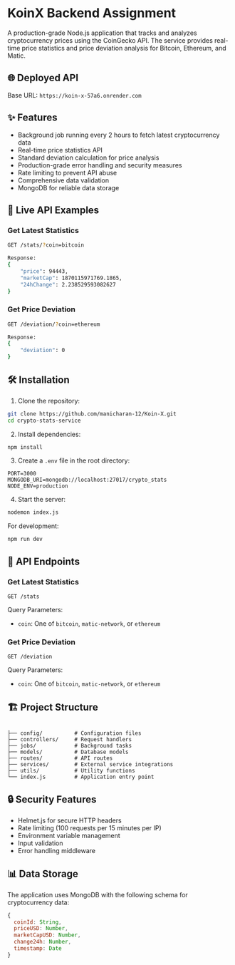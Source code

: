 # KoinX Backend Assignment

A production-grade Node.js application that tracks and analyzes cryptocurrency prices using the CoinGecko API. The service provides real-time price statistics and price deviation analysis for Bitcoin, Ethereum, and Matic.

## 🌐 Deployed API
Base URL: `https://koin-x-57a6.onrender.com` 

## ✨ Features

- Background job running every 2 hours to fetch latest cryptocurrency data
- Real-time price statistics API
- Standard deviation calculation for price analysis
- Production-grade error handling and security measures
- Rate limiting to prevent API abuse
- Comprehensive data validation
- MongoDB for reliable data storage

## 🚀 Live API Examples

### Get Latest Statistics
```bash
GET /stats/?coin=bitcoin

Response:
{
    "price": 94443,
    "marketCap": 1870115971769.1865,
    "24hChange": 2.238529593082627
}
```

### Get Price Deviation
```bash
GET /deviation/?coin=ethereum

Response:
{
    "deviation": 0
}
```

## 🛠️ Installation

1. Clone the repository:
```bash
git clone https://github.com/manicharan-12/Koin-X.git
cd crypto-stats-service
```

2. Install dependencies:
```bash
npm install
```

3. Create a `.env` file in the root directory:
```env
PORT=3000
MONGODB_URI=mongodb://localhost:27017/crypto_stats
NODE_ENV=production
```

4. Start the server:
```bash
nodemon index.js
```

For development:
```bash
npm run dev
```

## 📡 API Endpoints

### Get Latest Statistics
```
GET /stats
```
Query Parameters:
- `coin`: One of `bitcoin`, `matic-network`, or `ethereum`

### Get Price Deviation
```
GET /deviation
```
Query Parameters:
- `coin`: One of `bitcoin`, `matic-network`, or `ethereum`

## 🏗️ Project Structure

```

├── config/          # Configuration files
├── controllers/     # Request handlers
├── jobs/            # Background tasks
├── models/          # Database models
├── routes/          # API routes
├── services/        # External service integrations
├── utils/           # Utility functions
└── index.js         # Application entry point
```

## 🔒 Security Features

- Helmet.js for secure HTTP headers
- Rate limiting (100 requests per 15 minutes per IP)
- Environment variable management
- Input validation
- Error handling middleware

## 📊 Data Storage

The application uses MongoDB with the following schema for cryptocurrency data:

```javascript
{
  coinId: String,
  priceUSD: Number,
  marketCapUSD: Number,
  change24h: Number,
  timestamp: Date
}
```
